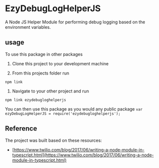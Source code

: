 # EzyDebugLogHelperJS

A Node JS Helper Module for performing debug logging based on the environment variables.

## usage

To use this package in other packages

1. Clone this project to your development machine

1. From this projects folder run

`npm link`

1. Navigate to your other project and run

`npm link ezydebugloghelperjs`

You can then use this package as you would any public package `var ezyDebugLogHelperJS = require('ezydebugloghelperjs');`

## Reference

The project was built based on these resources:

- [https://www.twilio.com/blog/2017/06/writing-a-node-module-in-typescript.html](https://www.twilio.com/blog/2017/06/writing-a-node-module-in-typescript.html)
